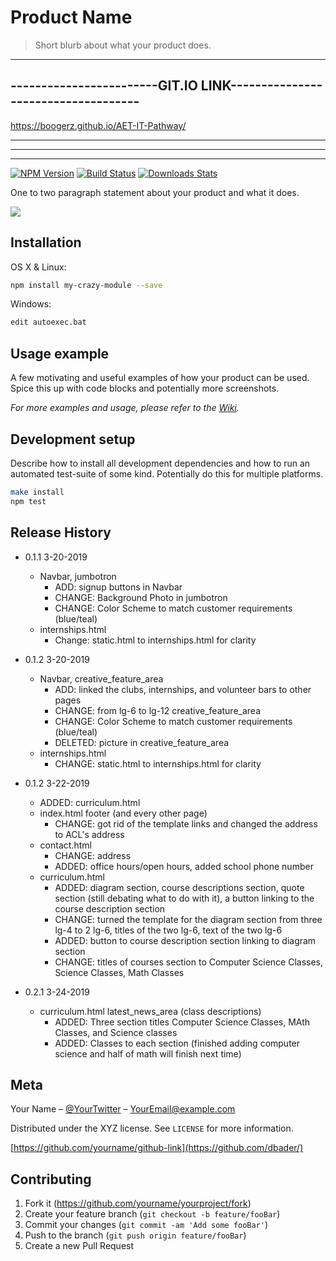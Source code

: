 # Product Name
> Short blurb about what your product does.
-----------------------------------------------------------------------
------------------------GIT.IO LINK------------------------------------
-----------------------------------------------------------------------

  https://boogerz.github.io/AET-IT-Pathway/

-----------------------------------------------------------------------
-----------------------------------------------------------------------
-----------------------------------------------------------------------
[![NPM Version][npm-image]][npm-url]
[![Build Status][travis-image]][travis-url]
[![Downloads Stats][npm-downloads]][npm-url]

One to two paragraph statement about your product and what it does.

![](header.png)

## Installation

OS X & Linux:

```sh
npm install my-crazy-module --save
```

Windows:

```sh
edit autoexec.bat
```

## Usage example

A few motivating and useful examples of how your product can be used. Spice this up with code blocks and potentially more screenshots.

_For more examples and usage, please refer to the [Wiki][wiki]._

## Development setup

Describe how to install all development dependencies and how to run an automated test-suite of some kind. Potentially do this for multiple platforms.

```sh
make install
npm test
```

## Release History

* 0.1.1 3-20-2019
    * Navbar, jumbotron
      * ADD: signup buttons in Navbar
      * CHANGE:  Background Photo in jumbotron
      * CHANGE: Color Scheme to match customer requirements (blue/teal)
    * internships.html
      * Change: static.html to internships.html for clarity

* 0.1.2 3-20-2019
    * Navbar, creative_feature_area
      * ADD: linked the clubs, internships, and volunteer bars to other pages
      * CHANGE:  from lg-6 to lg-12 creative_feature_area
      * CHANGE: Color Scheme to match customer requirements (blue/teal)
      * DELETED: picture in creative_feature_area
    * internships.html
      * CHANGE: static.html to internships.html for clarity

* 0.1.2 3-22-2019
  * ADDED: curriculum.html
  * index.html footer (and every other page)
    * CHANGE: got rid of the template links and changed the address to ACL's address
  * contact.html
    * CHANGE: address
    * ADDED: office hours/open hours, added school phone number
  * curriculum.html
    * ADDED: diagram section, course descriptions section, quote section (still debating what to do with it), a button linking to the course description section
    * CHANGE: turned the template for the diagram section from three lg-4 to 2 lg-6, titles of the two lg-6, text of the two lg-6
    * ADDED: button to course description section linking to diagram section
    * CHANGE: titles of courses section to Computer Science Classes, Science Classes, Math Classes

* 0.2.1 3-24-2019
  * curriculum.html latest_news_area (class descriptions)
    * ADDED: Three section titles Computer Science Classes, MAth Classes, and Science classes
    * ADDED: Classes to each section (finished adding computer science and half of math will finish next time)







## Meta

Your Name – [@YourTwitter](https://twitter.com/dbader_org) – YourEmail@example.com

Distributed under the XYZ license. See ``LICENSE`` for more information.

[https://github.com/yourname/github-link](https://github.com/dbader/)

## Contributing

1. Fork it (<https://github.com/yourname/yourproject/fork>)
2. Create your feature branch (`git checkout -b feature/fooBar`)
3. Commit your changes (`git commit -am 'Add some fooBar'`)
4. Push to the branch (`git push origin feature/fooBar`)
5. Create a new Pull Request

<!-- Markdown link & img dfn's -->
[npm-image]: https://img.shields.io/npm/v/datadog-metrics.svg?style=flat-square
[npm-url]: https://npmjs.org/package/datadog-metrics
[npm-downloads]: https://img.shields.io/npm/dm/datadog-metrics.svg?style=flat-square
[travis-image]: https://img.shields.io/travis/dbader/node-datadog-metrics/master.svg?style=flat-square
[travis-url]: https://travis-ci.org/dbader/node-datadog-metrics
[wiki]: https://github.com/yourname/yourproject/wiki
